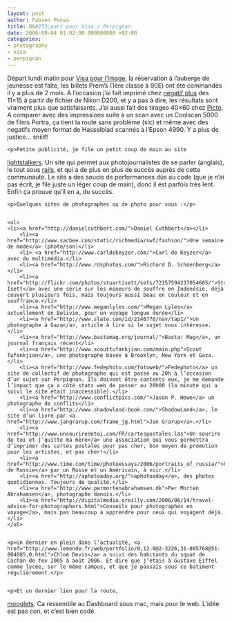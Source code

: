 ```yaml
---
layout: post
author: Fabien Penso
title: D&#233;part pour Visa / Perpignan
date: 2006-09-04 01:02:00.000000000 +02:00
categories:
- photography
- visa
- perpignan
---
```

<p>Départ lundi matin pour <a href="http://www.visapourlimage.com/">Visa pour l’image</a>, la
réservation à l’auberge de jeunesse est faite, les billets Prem’s (1ère classe
à 90E) ont été commandés il y a plus de 2 mois. A l’occasion j’ai fait imprimé
chez <a href="http://www.negatifplus.com/">negatif plus</a> des 11×15 à partir de fichier
de Nikon <span class="caps">D200</span>, et y a pas à dire, les résultats sont vraiment plus que
satisfaisants. J’ai aussi fait des tirages 40×60 chez
<a href="http://www.picto.fr/">Picto</a>. A comparer avec des impressions suite à un scan
avec un Coolscan 5000 de films Portra, ça tient la route sans problème (sic) et
même avec des negatifs moyen format de Hasselblad scannés à l’Epson 4990. Y a
plus de justice… sniiif!</p>


	<p>Petite publicité, je file un petit coup de main au site
<a href="http://www.lightstalkers.org/">lightstalkers</a>. Un site qui permet aux
photojournalistes de se parler (anglais), le tout sous
<a href="http://www.rubyonrails.org/">rails</a>, et qui a de plus en plus de succès auprès
de cette communauté. Le site a des soucis de performances dûs au code (que je
n’ai pas écrit, je file juste un léger coup de main), donc il est parfois très
lent. Enfin ça prouve qu’il en a, du succès.</p>


	<p>Quelques sites de photographes ou de photo pour vous :</p>


	<ul>
	<li><a href="http://danielcuthbert.com/">Daniel Cuthbert</a></li>
		<li><a href="http://www.sacbee.com/static/richmedia/swf/fashion/">Une semaine de mode</a> (photo/son)</li>
		<li> <a href="http://www.carldekeyzer.com/">Carl de Keyzer</a> avec du multimédia.</li>
		<li><a href="http://www.rdsphotos.com/">Richard D. Schoenberg</a></li>
		<li><a href="http://flickr.com/photos/stuartisett/sets/72157594237054605/">Stuart Isett</a> avec une série sur les mineurs de souffre en Indonésie, déjà couvert plusieurs fois, mais toujours aussi beau en couleur et en souffrance.</li>
		<li><a href="http://www.meganlyles.com/">Megan Lyles</a> actuellement en Bolivie, pour un voyage longue durée</li>
		<li><a href="http://www.slate.com/id/2146770/nav/tap1/">Un photographe à Gaza</a>, article à lire si le sujet vous intéresse.</li>
		<li><a href="http://www.bastamag.org/journal/">Basta! Mag</a>, un journal français récent</li>
		<li><a href="http://www.scouttufankjian.com/main.php">Scout Tufankjian</a>, une photographe basée à Brooklyn, New York et Gaza.</li>
		<li><a href="http://www.fedephoto.com/fotoweb/">Fedephoto</a> un site de collectif de photographe qui est passé au 20h à l’occasion d’un sujet sur Perpignan. Ils doivent être contents eux, je me demande l’impact que ça a côté stats web de passer au 20h00 (la minute qui a suivi le site était inaccessible).</li>
		<li><a href="http://www.conflictpics.com/">Jason P. Howe</a> un photographe de conflits</li>
		<li><a href="http://www.shadowland-book.com/">ShadowLand</a>, le site d’un livre par <a href="http://www.jangrarup.com/frame_jg.html">Jan Grarup</a>.</li>
		<li><a href="http://www.unsouriredetoi.com/FR/cartespostales.las">Un sourire de toi et j’quitte ma mère</a> une association qui vous permettra d’imprimer des cartes postales pour pas cher, bon moyen de promotion pour les artistes, et pas cher!</li>
		<li><a href="http://www.time.com/time/photoessays/2006/portraits_of_russia/">Portrait de Russie</a> par un Russe et un Américain, à voir.</li>
		<li><a href="http://aphotoaday.org/">aphotoaday</a>, des photos quotidiennes. Toujours de qualité.</li>
		<li><a href="http://www.permortenabrahamsen.dk">Per Morten Abrahamsen</a>, photographe danois.</li>
		<li><a href="http://digitalmedia.oreilly.com/2006/06/14/travel-advice-for-photographers.html">Conseils pour photographes en voyage</a>, mais pas beaucoup à apprendre pour ceux qui voyagent déjà.</li>
	</ul>


	<p>Un dernier en plein dans l’actualité, <a href="http://www.lemonde.fr/web/portfolio/0,12-0@2-3226,31-805768@51-804085,0.html">Chloé Devis</a> a suivi des habitants du squat de Cachan de fev 2005 à août 2006. Et dire que j’étais à Gustave Eiffel comme lycée, sur le même campus, et que je passais sous ce batiment régulièrement.</p>


	<p>Et un dernier lien pour la route,
<a href="http://mooglets.freewebsfarms.com/">mooglets</a>. Ca ressemble au Dashboard sous
mac, mais pour le web. L’idée est pas con, et c’est bien codé.</p>
